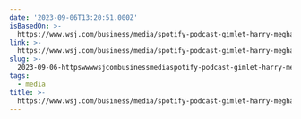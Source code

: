 ```yaml
---
date: '2023-09-06T13:20:51.000Z'
isBasedOn: >-
  https://www.wsj.com/business/media/spotify-podcast-gimlet-harry-meghan-kardashian-59866a5d
link: >-
  https://www.wsj.com/business/media/spotify-podcast-gimlet-harry-meghan-kardashian-59866a5d
slug: >-
  2023-09-06-httpswwwwsjcombusinessmediaspotify-podcast-gimlet-harry-meghan-kardashian-59866a5d
tags:
  - media
title: >-
  https://www.wsj.com/business/media/spotify-podcast-gimlet-harry-meghan-kardashian-59866a5d
---
```


